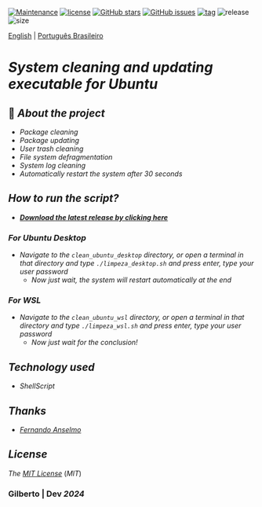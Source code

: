 [![Maintenance](https://img.shields.io/badge/Maintained%3F-yes-green.svg)](https://GitHub.com/Gilberto-Mascena/clean_sh)
[![license](https://img.shields.io/github/license/Gilberto-Mascena/clean_sh)](https://github.com/Gilberto-Mascena/clean_sh/blob/main/LICENSE.md)
[![GitHub stars](https://img.shields.io/github/stars/Gilberto-Mascena/clean_sh)](https://github.com/Gilberto-Mascena/clean_sh/stargazers)
[![GitHub issues](https://img.shields.io/github/issues/Gilberto-Mascena/clean_sh)](https://github.com/Gilberto-Mascena/clean_sh/issues)
[![tag](https://img.shields.io/github/v/release/Gilberto-Mascena/clean_sh?include_prereleases)](https://github.com/Gilberto-Mascena/clean_sh/releases)
![release](https://img.shields.io/github/release-date/Gilberto-Mascena/clean_sh)
![size](https://img.shields.io/github/repo-size/Gilberto-Mascena/clean_sh)

[English](https://github.com/Gilberto-Mascena/clean_sh/blob/main/README.md) | [Português Brasileiro](https://github.com/Gilberto-Mascena/clean_sh/blob/main/README-pt_br.md)

# *System cleaning and updating executable for Ubuntu*

## 🚀 *About the project*

- _*Package cleaning*_
- _*Package updating*_
- _*User trash cleaning*_
- _*File system defragmentation*_
- _*System log cleaning*_
- _*Automatically restart the system after 30 seconds*_

## *How to run the script?*

- _***[Download the latest release by clicking here](https://github.com/Gilberto-Mascena/clean_sh/releases)***_

### *For Ubuntu Desktop*

- _*Navigate to the ```clean_ubuntu_desktop``` directory, or open a terminal in that directory and type ```./limpeza_desktop.sh``` and press enter, type your user password*_
    - _*Now just wait, the system will restart automatically at the end*_

### *For WSL*

- _*Navigate to the ```clean_ubuntu_wsl``` directory, or open a terminal in that directory and type ```./limpeza_wsl.sh``` and press enter, type your user password*_
    - _*Now just wait for the conclusion!*_

## *Technology used*
- _ShellScript_

## *Thanks*

- [*Fernando Anselmo*](https://www.youtube.com/watch?v=YumXVt3sMfY)

## *License* 

*The* [*MIT License*](./LICENSE.md) (*MIT*)

### Gilberto | Dev _2024_ 